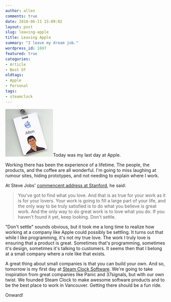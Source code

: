 ```yaml
---
author: allen
comments: true
date: 2010-06-11 15:09:02
layout: post
slug: leaving-apple
title: Leaving Apple
summary: "I leave my dream job."
wordpress_id: 1697
featured: true
categories:
- Article
- Best Of
oldtags:
- Apple
- Personal
tags:
- steamclock
---
```


![](/images/wp-uploads/2010/06/badge.jpg)Today was my last day at Apple.

Working there has been the experience of a lifetime. The people, the products, and the coffee are all wonderful. I'm going to miss laughing at rumour sites, hiding prototypes, and not needing to explain where I work.

At Steve Jobs' [commencent address at Stanford](http://www.youtube.com/watch?v=Hd_ptbiPoXM), he said:



> You've got to find what you love. And that is as true for your work as it is for your lovers. Your work is going to fill a large part of your life, and the only way to be truly satisfied is to do what you believe is great work. And the only way to do great work is to love what you do. If you haven't found it yet, keep looking. Don't settle.



"Don't settle" sounds obvious, but it took me a long time to realize how working at a company like Apple could possibly be settling. It turns out that while I like programming, it's not my true love. The work I truly love is ensuring that a product is great. Sometimes that's programming, sometimes it's design, sometimes it's talking to customers. It seems then that I belong at a small company where a role like that exists.

A great thing about small companies is that you can build your own. And so, tomorrow is my first day at [Steam Clock Software](http://www.steamclocksoftware.com/). We're going to take inspiration from great companies like Panic and 37signals, but with our own twist. We founded Steam Clock to make awesome software products and to be the best place to work in Vancouver. Getting there should be a fun ride.

Onward!
